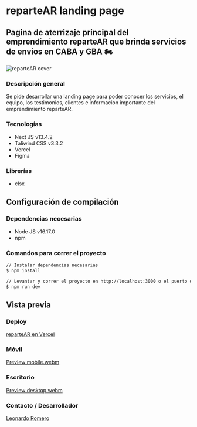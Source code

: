 # reparteAR landing page

## Pagina de aterrizaje principal del emprendimiento reparteAR que brinda servicios de envios en CABA y GBA 🏍 

![reparteAR cover](https://github.com/leoromero97/reparteAR-landing/assets/57498210/b2933b0e-6e26-4b27-86ce-74c744e0e59a)


### Descripción general
Se pide desarrollar una landing page para poder conocer los servicios, el equipo, los testimonios, clientes e informacion importante del emprendimiento reparteAR.

### Tecnologías
- Next JS v13.4.2
- Taliwind CSS v3.3.2
- Vercel
- Figma

### Librerías
- clsx

## Configuración de compilación

### Dependencias necesarias
- Node JS v16.17.0
- npm

### Comandos para correr el proyecto
```bash
// Instalar dependencias necesarias
$ npm install

// Levantar y correr el proyecto en http://localhost:3000 o el puerto que este disponible
$ npm run dev
```


## Vista previa

### Deploy 
[reparteAR en Vercel](https://reparteartest.vercel.app/)

### Móvil 
[Preview mobile.webm](https://github.com/leoromero97/reparteAR-landing/assets/57498210/d91c624e-e64a-4a29-af85-354ad9ac3082)


### Escritorio
[Preview desktop.webm](https://github.com/leoromero97/reparteAR-landing/assets/57498210/81239822-6dc2-4f28-abe7-d4bd9649885a)


### Contacto / Desarrollador
[Leonardo Romero](https://www.linkedin.com/in/leonardogerbacioromero/)
